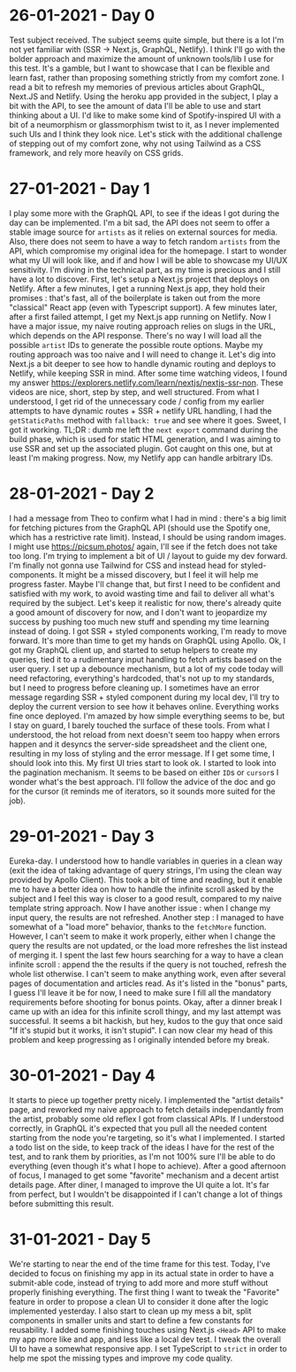 # 26-01-2021 - Day 0
Test subject received. The subject seems quite simple, but there is a lot I'm not yet familiar with (SSR -> Next.js, GraphQL, Netlify). I think I'll go with the bolder approach and maximize the amount of unknown tools/lib I use for this test. It's a gamble, but I want to showcase that I can be flexible and learn fast, rather than proposing something strictly from my comfort zone.
I read a bit to refresh my memories of previous articles about GraphQL, Next.JS and Netlify. 
Using the heroku app provided in the subject, I play a bit with the API, to see the amount of data I'll be able to use and start thinking about a UI. I'd like to make some kind of Spotify-inspired UI with a bit of a neumorphism or glassmorphism twist to it, as I never implemented such UIs and I think they look nice. Let's stick with the additional challenge of stepping out of my comfort zone, why not using Tailwind as a CSS framework, and rely more heavily on CSS grids.

# 27-01-2021 - Day 1
I play some more with the GraphQL API, to see if the ideas I got during the day can be implemented. I'm a bit sad, the API does not seem to offer a stable image source for `artists` as it relies on external sources for media. Also, there does not seem to have a way to fetch random `artists` from the API, which compromise my original idea for the homepage. I start to wonder what my UI will look like, and if and how I will be able to showcase my UI/UX sensitivity.
I'm diving in the technical part, as my time is precious and I still have a lot to discover. First, let's setup a Next.js project that deploys on Netlify.
After a few minutes, I get a running Next.js app, they hold their promises : that's fast, all of the boilerplate is taken out from the more "classical" React app (even with Typescript support).
A few minutes later, after a first failed attempt, I get my Next.js app running on Netlify. Now I have a major issue, my naive routing approach relies on slugs in the URL, which depends on the API response. There's no way I will load all the possible `artist` IDs to generate the possible route options. Maybe my routing approach was too naive and I will need to change it. Let's dig into Next.js a bit deeper to see how to handle dynamic routing and deploys to Netlify, while keeping SSR in mind.
After some time watching videos, I found my answer https://explorers.netlify.com/learn/nextjs/nextjs-ssr-non. These videos are nice, short, step by step, and well structured. From what I understood, I get rid of the unnecessary code / config from my earlier attempts to have dynamic routes + SSR + netlify URL handling, I had the `getStaticPaths` method with `fallback: true` and see where it goes.
Sweet, I got it working. TL;DR : dumb me left the `next export` command during the build phase, which is used for static HTML generation, and I was aiming to use SSR and set up the associated plugin. Got caught on this one, but at least I'm making progress. Now, my Netlify app can handle arbitrary IDs.

# 28-01-2021 - Day 2
I had a message from Theo to confirm what I had in mind : there's a big limit for fetching pictures from the GraphQL API (should use the Spotify one, which has a restrictive rate limit). Instead, I should be using random images. I might use https://picsum.photos/ again, I'll see if the fetch does not take too long.
I'm trying to implement a bit of UI / layout to guide my dev forward. I'm finally not gonna use Tailwind for CSS and instead head for styled-components. It might be a missed discovery, but I feel it will help me progress faster. Maybe I'll change that, but first I need to be confident and satisfied with my work, to avoid wasting time and fail to deliver all what's required by the subject. Let's keep it realistic for now, there's already quite a good amount of discovery for now, and I don't want to jeopardize my success by pushing too much new stuff and spending my time learning instead of doing.
I got SSR + styled components working, I'm ready to move forward. It's more than time to get my hands on GraphQL using Apollo.
Ok, I got my GraphQL client up, and started to setup helpers to create my queries, tied it to a rudimentary input handling to fetch artists based on the user query. I set up a debounce mechanism, but a lot of my code today will need refactoring, everything's hardcoded, that's not up to my standards, but I need to progress before cleaning up. I sometimes have an error message regarding SSR + styled component during my local dev, I'll try to deploy the current version to see how it behaves online.
Everything works fine once deployed. I'm amazed by how simple everything seems to be, but I stay on guard, I barely touched the surface of these tools. From what I understood, the hot reload from next doesn't seem too happy when errors happen and it desyncs the server-side spreadsheet and the client one, resulting in my loss of styling and the error message. If I get some time, I should look into this.
My first UI tries start to look ok. I started to look into the pagination mechanism. It seems to be based on either `ID`s or `cursor`s I wonder what's the best approach. I'll follow the advice of the doc and go for the cursor (it reminds me of iterators, so it sounds more suited for the job).

# 29-01-2021 - Day 3
Eureka-day. I understood how to handle variables in queries in a clean way (exit the idea of taking advantage of query strings, I'm using the clean way provided by Apollo Client). This took a bit of time and reading, but it enable me to have a better idea on how to handle the infinite scroll asked by the subject and I feel this way is closer to a good result, compared to my naive template string approach. Now I have another issue : when I change my input query, the results are not refreshed.
Another step : I managed to have somewhat of a "load more" behavior, thanks to the `fetchMore` function. However, I can't seem to make it work properly, either when I change the query the results are not updated, or the load more refreshes the list instead of merging it. 
I spent the last few hours searching for a way to have a clean infinite scroll : append the the results if the query is not touched, refresh the whole list otherwise. I can't seem to make anything work, even after several pages of documentation and articles read. As it's listed in the "bonus" parts, I guess I'll leave it be for now, I need to make sure I fill all the mandatory requirements before shooting for bonus points.
Okay, after a dinner break I came up with an idea for this infinite scroll thingy, and my last attempt was successful. It seems a bit hackish, but hey, kudos to the guy that once said "If it's stupid but it works, it isn't stupid". I can now clear my head of this problem and keep progressing as I originally intended before my break.

# 30-01-2021 - Day 4
It starts to piece up together pretty nicely. I implemented the "artist details" page, and reworked my naive approach to fetch details independantly from the artist, probably some old reflex I got from classical APIs. If I understood correctly, in GraphQL it's expected that you pull all the needed content starting from the node you're targeting, so it's what I implemented.
I started a todo list on the side, to keep track of the ideas I have for the rest of the test, and to rank them by priorities, as I'm not 100% sure I'll be able to do everything (even though it's what I hope to achieve).
After a good afternoon of focus, I managed to get some "favorite" mechanism and a decent artist details page.
After diner, I managed to improve the UI quite a lot. It's far from perfect, but I wouldn't be disappointed if I can't change a lot of things before submitting this result.

# 31-01-2021 - Day 5
We're starting to near the end of the time frame for this test. Today, I've decided to focus on finishing my app in its actual state in order to have a submit-able code, instead of trying to add more and more stuff without properly finishing everything.
The first thing I want to tweak the "Favorite" feature in order to propose a clean UI to consider it done after the logic implemented yesterday.
I also start to clean up my mess a bit, split components in smaller units and start to define a few constants for reusability.
I added some finishing touches using Next.js `<Head>` API to make my app more like and app, and less like a local dev test.
I tweak the overall UI to have a somewhat responsive app.
I set TypeScript to `strict` in order to help me spot the missing types and improve my code quality.